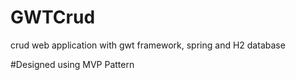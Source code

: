 # GWTCrud
crud web application with gwt framework, spring and H2 database

#Designed using MVP Pattern
